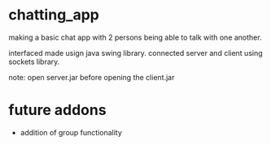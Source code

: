 # chatting_app
making a basic chat app with 2 persons being able to talk with one another. 

interfaced made usign java swing library. 
connected server and client using sockets library. 

note: open server.jar before opening the client.jar

# future addons 
- addition of group functionality
